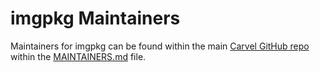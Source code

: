 # imgpkg Maintainers
Maintainers for imgpkg can be found within the main [Carvel GitHub repo](https://github.com/carvel-dev/carvel) within the [MAINTAINERS.md](https://github.com/carvel-dev/carvel/blob/develop/MAINTAINERS.md) file.
